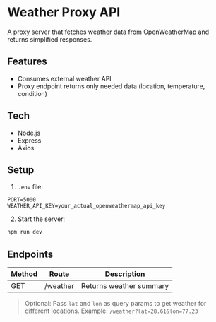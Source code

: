 # Weather Proxy API

A proxy server that fetches weather data from OpenWeatherMap and returns simplified responses.

## Features
- Consumes external weather API
- Proxy endpoint returns only needed data (location, temperature, condition)

## Tech
- Node.js
- Express
- Axios

## Setup

1. `.env` file:
```
PORT=5000
WEATHER_API_KEY=your_actual_openweathermap_api_key
```

2. Start the server:
```bash
npm run dev
```

## Endpoints

| Method | Route       | Description              |
|--------|-------------|--------------------------|
| GET    | /weather    | Returns weather summary  |

> Optional: Pass `lat` and `lon` as query params to get weather for different locations.
Example: `/weather?lat=28.61&lon=77.23`
